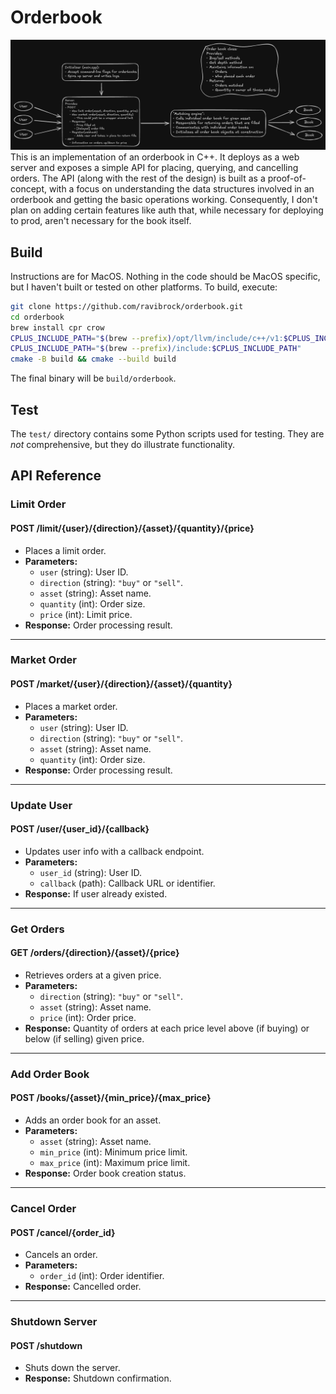 # Orderbook
![architecture](img/architecture.png)
This is an implementation of an orderbook in C++. It deploys as a web server and exposes a simple API for placing, querying, and cancelling orders. The API (along with the rest of the design) is built as a proof-of-concept, with a focus on understanding the data structures involved in an orderbook and getting the basic operations working. Consequently, I don't plan on adding certain features like auth that, while necessary for deploying to prod, aren't necessary for the book itself.

## Build
Instructions are for MacOS. Nothing in the code should be MacOS specific, but I haven't built or tested on other platforms. To build, execute:
```bash
git clone https://github.com/ravibrock/orderbook.git
cd orderbook
brew install cpr crow
CPLUS_INCLUDE_PATH="$(brew --prefix)/opt/llvm/include/c++/v1:$CPLUS_INCLUDE_PATH"
CPLUS_INCLUDE_PATH="$(brew --prefix)/include:$CPLUS_INCLUDE_PATH"
cmake -B build && cmake --build build
```
The final binary will be `build/orderbook`.

## Test
The `test/` directory contains some Python scripts used for testing. They are *not* comprehensive, but they do illustrate functionality.

## API Reference
### **Limit Order**
#### **POST /limit/{user}/{direction}/{asset}/{quantity}/{price}**
- Places a limit order.
- **Parameters:**
  - `user` (string): User ID.
  - `direction` (string): `"buy"` or `"sell"`.
  - `asset` (string): Asset name.
  - `quantity` (int): Order size.
  - `price` (int): Limit price.
- **Response:** Order processing result.

---

### **Market Order**
#### **POST /market/{user}/{direction}/{asset}/{quantity}**
- Places a market order.
- **Parameters:**
  - `user` (string): User ID.
  - `direction` (string): `"buy"` or `"sell"`.
  - `asset` (string): Asset name.
  - `quantity` (int): Order size.
- **Response:** Order processing result.

---

### **Update User**
#### **POST /user/{user_id}/{callback}**
- Updates user info with a callback endpoint.
- **Parameters:**
  - `user_id` (string): User ID.
  - `callback` (path): Callback URL or identifier.
- **Response:** If user already existed.

---

### **Get Orders**
#### **GET /orders/{direction}/{asset}/{price}**
- Retrieves orders at a given price.
- **Parameters:**
  - `direction` (string): `"buy"` or `"sell"`.
  - `asset` (string): Asset name.
  - `price` (int): Order price.
- **Response:** Quantity of orders at each price level above (if buying) or below (if selling) given price.

---

### **Add Order Book**
#### **POST /books/{asset}/{min_price}/{max_price}**
- Adds an order book for an asset.
- **Parameters:**
  - `asset` (string): Asset name.
  - `min_price` (int): Minimum price limit.
  - `max_price` (int): Maximum price limit.
- **Response:** Order book creation status.

---

### **Cancel Order**
#### **POST /cancel/{order_id}**
- Cancels an order.
- **Parameters:**
  - `order_id` (int): Order identifier.
- **Response:** Cancelled order.

---

### **Shutdown Server**
#### **POST /shutdown**
- Shuts down the server.
- **Response:** Shutdown confirmation.
